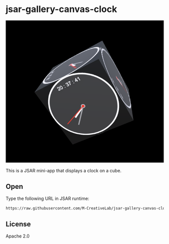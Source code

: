 # jsar-gallery-canvas-clock

![](screenshot.png)

This is a JSAR mini-app that displays a clock on a cube.

## Open

Type the following URL in JSAR runtime:

```sh
https://raw.githubusercontent.com/M-CreativeLab/jsar-gallery-canvas-clock/main/main.xsml
```

## License

Apache 2.0
